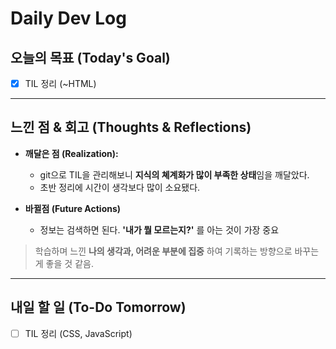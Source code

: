 # Daily Dev Log

## 오늘의 목표 (Today's Goal)

- [x] TIL 정리 (~HTML)

---

## 느낀 점 & 회고 (Thoughts & Reflections)

- **깨달은 점 (Realization):**

  - git으로 TIL을 관리해보니 **지식의 쳬계화가 많이 부족한 상태**임을 깨달았다.
  - 초반 정리에 시간이 생각보다 많이 소요됐다.

- **바뀔점 (Future Actions)**
  - 정보는 검색하면 된다. **'내가 뭘 모르는지?'** 를 아는 것이 가장 중요

> 학습하며 느낀 **나의 생각과, 어려운 부분에 집중** 하여 기록하는 방향으로 바꾸는게 좋을 것 같음.

---

## 내일 할 일 (To-Do Tomorrow)

- [ ] TIL 정리 (CSS, JavaScript)
